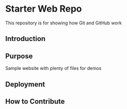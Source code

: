 # Starter Web Repo

This repository is for showing how Git and GitHub work

## Introduction

## Purpose

Sample website with plenty of files for demos


## Deployment 


## How to Contribute
